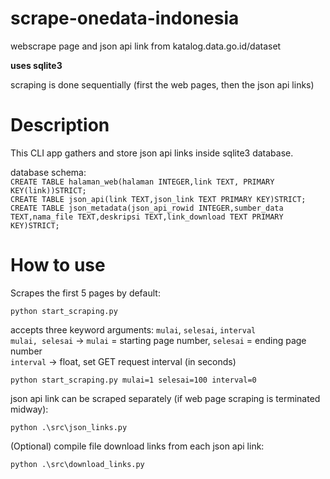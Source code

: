 # scrape-onedata-indonesia
webscrape page and json api link from katalog.data.go.id/dataset  

**uses sqlite3**

scraping is done sequentially (first the web pages, then the json api links)

# Description

This CLI app gathers and store json api links inside sqlite3 database.  

database schema:  
`CREATE TABLE halaman_web(halaman INTEGER,link TEXT, PRIMARY KEY(link))STRICT;`  
`CREATE TABLE json_api(link TEXT,json_link TEXT PRIMARY KEY)STRICT;`  
`CREATE TABLE json_metadata(json_api_rowid INTEGER,sumber_data TEXT,nama_file TEXT,deskripsi TEXT,link_download TEXT PRIMARY KEY)STRICT;`

# How to use
Scrapes the first 5 pages by default:
```
python start_scraping.py
```
accepts three keyword arguments: `mulai`, `selesai`, `interval`  
`mulai, selesai` -> `mulai` = starting page number, `selesai` = ending page number  
`interval` -> float, set GET request interval (in seconds) 
```
python start_scraping.py mulai=1 selesai=100 interval=0
```
json api link can be scraped separately (if web page scraping is terminated midway):
```
python .\src\json_links.py
```
(Optional) compile file download links from each json api link: 
```
python .\src\download_links.py
```

